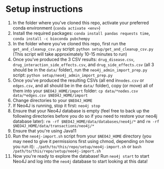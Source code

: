 # Setup instructions

1. In the folder where you've cloned this repo, activate your preferred conda environment (`conda activate <env>`)
2. Install the required packages: `conda install pandas requests time`, `conda install -c bioconda pubchempy`
3. In the folder where you've cloned this repo, first run the `get_and_cleanup_csv.py` script: `python setup/get_and_cleanup_csv.py` (This script will take approximately 10-15 minutes to run)
4. Once you've produced the 3 CSV results: `drug_disease.csv`, `drug_interaction_side_effects.csv`, and `drug_side_effects.csv` (all 3 should be in the `data/` folder), run the `neo4j_admin_import_prep.py` script: `python setup/neo4j_admin_import_prep.py`
5. Once you've produced the resulting CSVs (all end in`nodes.csv` or `edges.csv`, and all should be in the `data/` folder), copy (or move) all of them into your `$NEO4J_HOME/import` folder: `cp data/*nodes.csv data/*edges.csv $NEO4J_HOME/import`
6. Change directories to your `$NEO4J_HOME`
7. If Neo4J is running, stop it first: `neo4j stop`
8. Ensure that your Neo4J database is empty (feel free to back up the following directories before you do so if you need to restore your neo4j database later): `rm -rf $NEO4J_HOME/data/databases/neo4j/*` and `rm -rf $NEO4J_HOME/data/transactions/neo4j/*`
9. Ensure that you're using Java11
10. Run the `neo4j-import.sh` script from your `$NEO4J_HOME` directory (you may need to give it permissions first using chmod, depending on how you run it): `./path/to/this/repo/setup/neo4j-import.sh` or `bash /path/to/this/repo/setup/neo4j-import.sh`
11. Now you're ready to explore the database! Run `neo4j start` to start Neo4J and log into the `neo4j` database to start looking at this data!
